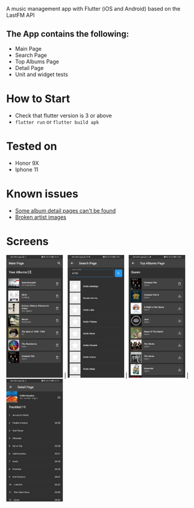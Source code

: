 A music management app with Flutter (iOS and Android) based on the LastFM API

## The App contains the following:

- Main Page <br>
- Search Page <br>
- Top Albums Page<br>
- Detail Page <br>
- Unit and widget tests <br>

# How to Start
+ Check that flutter version is 3 or above
+ `flutter run` or `flutter build apk`

# Tested on
- Honor 9X
- Iphone 11

# Known issues
- [Some album detail pages can't be found](https://support.last.fm/t/404-album-getinfo/62023)
- [Broken artist images](https://support.last.fm/t/api-announcement-usage-of-audio-audiovisual-images-or-artwork/202/2)

# Screens
<img src="https://raw.githubusercontent.com/Goolpe/appsfactory_test/main/assets/github_images/main_page.jpeg" width="150" /> |
<img src="https://raw.githubusercontent.com/Goolpe/appsfactory_test/main/assets/github_images/search_page.jpeg" width="150" /> |
<img src="https://raw.githubusercontent.com/Goolpe/appsfactory_test/main/assets/github_images/top_albums_page.jpeg" width="150" /> |
<img src="https://raw.githubusercontent.com/Goolpe/appsfactory_test/main/assets/github_images/detail_page.jpeg" width="150" /> 
